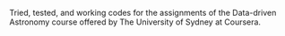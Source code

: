 Tried, tested, and working codes for the assignments of the Data-driven Astronomy course offered by The University of Sydney at Coursera.
